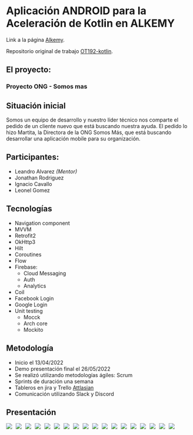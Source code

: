 # Aplicación ANDROID para la Aceleración de Kotlin en ALKEMY

Link a la página [Alkemy](https://www.alkemy.org/).

Repositorio original de trabajo [OT192-kotlin](https://github.com/alkemyTech/OT192-kotlin/tree/dev).


## El proyecto:

### Proyecto ONG - Somos mas

## Situación inicial
Somos un equipo de desarrollo y nuestro líder técnico nos comparte el pedido de un cliente nuevo que está buscando nuestra ayuda. El pedido lo hizo Martita, la Directora de la ONG Somos Más, que está buscando desarrollar una aplicación mobile para su organización.

## Participantes:
- Leandro Alvarez *(Mentor)*
- Jonathan Rodriguez
- Ignacio Cavallo
- Leonel Gomez 

## Tecnologías
- Navigation component
- MVVM
- Retrofit2
- OkHttp3
- Hilt
- Coroutines
- Flow
- Firebase:
  - Cloud Messaging
  - Auth
  - Analytics
- Coil
- Facebook Login
- Google Login
- Unit testing
  - Mocck
  - Arch core
  - Mockito

## Metodología
- Inicio el 13/04/2022
- Demo presentación final el 26/05/2022
- Se realizó utilizando metodologías ágiles: Scrum
- Sprints de duración una semana
- Tableros en jira y Trello [Attlasian](https://www.atlassian.com/)
- Comunicación utilizando Slack y Discord

## Presentación

<img src="https://raw.githubusercontent.com/leonelgomez1990/leonelgomez1990.github.io/main/ongsomosmas/canva/2.png" style="float: left; margin-right: 10px;" /> 
<img src="https://raw.githubusercontent.com/leonelgomez1990/leonelgomez1990.github.io/main/ongsomosmas/canva/3.png" style="float: left; margin-right: 10px;" />
<img src="https://raw.githubusercontent.com/leonelgomez1990/leonelgomez1990.github.io/main/ongsomosmas/canva/4.png" style="float: left; margin-right: 10px;" />
<img src="https://raw.githubusercontent.com/leonelgomez1990/leonelgomez1990.github.io/main/ongsomosmas/canva/5.png" style="float: left; margin-right: 10px;" />
<img src="https://raw.githubusercontent.com/leonelgomez1990/leonelgomez1990.github.io/main/ongsomosmas/canva/6.png" style="float: left; margin-right: 10px;" />
<img src="https://raw.githubusercontent.com/leonelgomez1990/leonelgomez1990.github.io/main/ongsomosmas/canva/7.png" style="float: left; margin-right: 10px;" />
<img src="https://raw.githubusercontent.com/leonelgomez1990/leonelgomez1990.github.io/main/ongsomosmas/canva/8.png" style="float: left; margin-right: 10px;" />
<img src="https://raw.githubusercontent.com/leonelgomez1990/leonelgomez1990.github.io/main/ongsomosmas/canva/9.png" style="float: left; margin-right: 10px;" />
<img src="https://raw.githubusercontent.com/leonelgomez1990/leonelgomez1990.github.io/main/ongsomosmas/canva/10.png" style="float: left; margin-right: 10px;" />
<img src="https://raw.githubusercontent.com/leonelgomez1990/leonelgomez1990.github.io/main/ongsomosmas/canva/11.png" style="float: left; margin-right: 10px;" />
<img src="https://raw.githubusercontent.com/leonelgomez1990/leonelgomez1990.github.io/main/ongsomosmas/canva/12.png" style="float: left; margin-right: 10px;" />
<img src="https://raw.githubusercontent.com/leonelgomez1990/leonelgomez1990.github.io/main/ongsomosmas/canva/13.png" style="float: left; margin-right: 10px;" />
<img src="https://raw.githubusercontent.com/leonelgomez1990/leonelgomez1990.github.io/main/ongsomosmas/canva/14.png" style="float: left; margin-right: 10px;" />
<img src="https://raw.githubusercontent.com/leonelgomez1990/leonelgomez1990.github.io/main/ongsomosmas/canva/15.png" style="float: left; margin-right: 10px;" />
<img src="https://raw.githubusercontent.com/leonelgomez1990/leonelgomez1990.github.io/main/ongsomosmas/canva/16.png" style="float: left; margin-right: 10px;" />
<img src="https://raw.githubusercontent.com/leonelgomez1990/leonelgomez1990.github.io/main/ongsomosmas/canva/17.png" style="float: left; margin-right: 10px;" />
<img src="https://raw.githubusercontent.com/leonelgomez1990/leonelgomez1990.github.io/main/ongsomosmas/canva/18.png" style="float: left; margin-right: 10px;" />
<img src="https://raw.githubusercontent.com/leonelgomez1990/leonelgomez1990.github.io/main/ongsomosmas/canva/19.png" style="float: left; margin-right: 10px;" />






